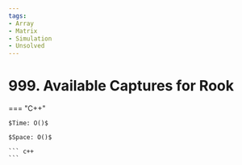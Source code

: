 ```yaml
---
tags:
- Array
- Matrix
- Simulation
- Unsolved
---
```



# 999. Available Captures for Rook

=== "C++"

    $Time: O()$

    $Space: O()$

    ``` c++
    ```